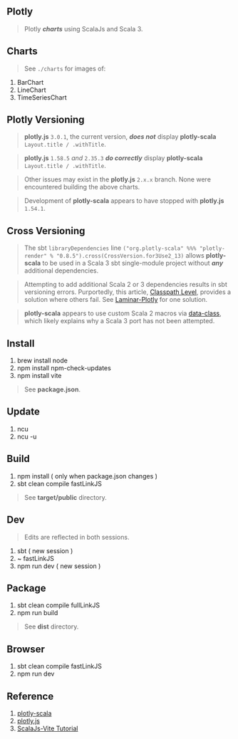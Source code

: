 Plotly
------
>Plotly ***charts*** using ScalaJs and Scala 3.

Charts
------
>See ```./charts``` for images of:
1. BarChart
2. LineChart
3. TimeSeriesChart

Plotly Versioning
-----------------
>**plotly.js** ```3.0.1```, the current version, ***does not*** display **plotly-scala** ```Layout.title / .withTitle```.

>**plotly.js** ```1.58.5``` *and* ```2.35.3``` ***do correctly*** display **plotly-scala** ```Layout.title / .withTitle```.

>Other issues may exist in the **plotly.js** ```2.x.x``` branch. None were encountered building the above charts.

>Development of **plotly-scala** appears to have stopped with **plotly.js** ```1.54.1```.

Cross Versioning
----------------
>The sbt ```libraryDependencies``` line ```("org.plotly-scala" %%% "plotly-render" % "0.8.5").cross(CrossVersion.for3Use2_13)``` allows
>**plotly-scala** to be used in a Scala 3 sbt single-module project without ***any*** additional dependencies.

>Attempting to add additional Scala 2 or 3 dependencies results in sbt versioning errors. Purportedly, this article, [Classpath Level](https://docs.scala-lang.org/scala3/guides/migration/compatibility-classpath.html), provides a solution where others fail. See [Laminar-Plotly](https://github.com/objektwerks/laminar.plotly) for one solution.

>**plotly-scala** appears to use custom Scala 2 macros via [data-class](https://github.com/alexarchambault/data-class), which likely
>explains why a Scala 3 port has not been attempted.

Install
-------
1. brew install node
2. npm install npm-check-updates
3. npm install vite
>See **package.json**.

Update
------
1. ncu
2. ncu -u

Build
-----
1. npm install ( only when package.json changes )
2. sbt clean compile fastLinkJS
>See **target/public** directory.

Dev
---
>Edits are reflected in both sessions.
1. sbt ( new session )
2. ~ fastLinkJS
3. npm run dev ( new session )

Package
-------
1. sbt clean compile fullLinkJS
2. npm run build
>See **dist** directory.

Browser
-------
1. sbt clean compile fastLinkJS
2. npm run dev

Reference
---------
1. [plotly-scala](https://github.com/alexarchambault/plotly-scala)
2. [plotly.js](https://www.npmjs.com/package/plotly.js/v/1.47.4?activeTab=versions)
3. [ScalaJs-Vite Tutorial](https://www.scala-js.org/doc/tutorial/scalajs-vite.html)